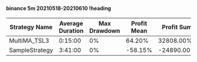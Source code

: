 #### binance 5m 20210518-20210610 !heading
| Strategy Name  | Average Duration | Max Drawdown | Profit Mean | Profit Sum | Profit Total | Trade Count | Win Rate |
| -------------- | ---------------- | ------------ | ----------- | ---------- | ------------ | ----------- | -------- |
| MultiMA_TSL3   | 0:15:00          | 0%           | 64.20%      | 32808.00%  | 8773.00%     | 511         | 68.10%   |
| SampleStrategy | 3:41:00          | 0%           | -58.15%     | -24890.00% | -4283.00%    | 428         | 80.14%   |